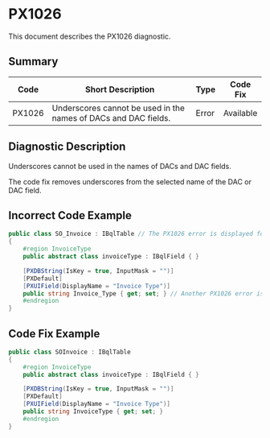 # PX1026
This document describes the PX1026 diagnostic.

## Summary

| Code   | Short Description                                               | Type  | Code Fix  | 
| ------ | --------------------------------------------------------------- | ----- | --------- | 
| PX1026 | Underscores cannot be used in the names of DACs and DAC fields. | Error | Available |

## Diagnostic Description
Underscores cannot be used in the names of DACs and DAC fields. 

The code fix removes underscores from the selected name of the DAC or DAC field.

## Incorrect Code Example

```C#
public class SO_Invoice : IBqlTable // The PX1026 error is displayed for this line.
{
	#region InvoiceType
	public abstract class invoiceType : IBqlField { }

	[PXDBString(IsKey = true, InputMask = "")]
	[PXDefault]
	[PXUIField(DisplayName = "Invoice Type")] 
	public string Invoice_Type { get; set; } // Another PX1026 error is displayed for this line.
	#endregion
}
```

## Code Fix Example

```C#
public class SOInvoice : IBqlTable
{
	#region InvoiceType
	public abstract class invoiceType : IBqlField { }

	[PXDBString(IsKey = true, InputMask = "")]
	[PXDefault]
	[PXUIField(DisplayName = "Invoice Type")] 
	public string InvoiceType { get; set; }
	#endregion
}
```